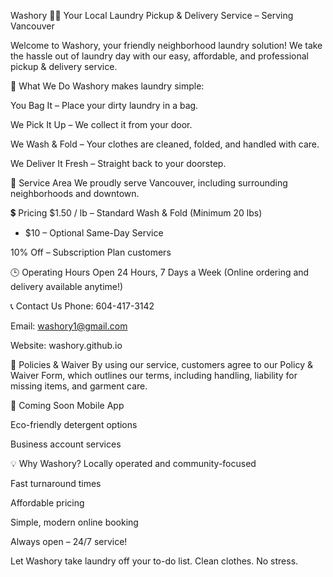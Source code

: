 Washory 🚚🧺
Your Local Laundry Pickup & Delivery Service – Serving Vancouver

Welcome to Washory, your friendly neighborhood laundry solution! We take the hassle out of laundry day with our easy, affordable, and professional pickup & delivery service.

🧼 What We Do
Washory makes laundry simple:

You Bag It – Place your dirty laundry in a bag.

We Pick It Up – We collect it from your door.

We Wash & Fold – Your clothes are cleaned, folded, and handled with care.

We Deliver It Fresh – Straight back to your doorstep.

📍 Service Area
We proudly serve Vancouver, including surrounding neighborhoods and downtown.

💲 Pricing
$1.50 / lb – Standard Wash & Fold (Minimum 20 lbs)

+ $10 – Optional Same-Day Service

10% Off – Subscription Plan customers

🕒 Operating Hours
Open 24 Hours, 7 Days a Week
(Online ordering and delivery available anytime!)

📞 Contact Us
Phone: 604-417-3142

Email: washory1@gmail.com

Website: washory.github.io

📄 Policies & Waiver
By using our service, customers agree to our Policy & Waiver Form, which outlines our terms, including handling, liability for missing items, and garment care.

🚀 Coming Soon
Mobile App

Eco-friendly detergent options

Business account services

💡 Why Washory?
Locally operated and community-focused

Fast turnaround times

Affordable pricing

Simple, modern online booking

Always open – 24/7 service!

Let Washory take laundry off your to-do list. Clean clothes. No stress.
